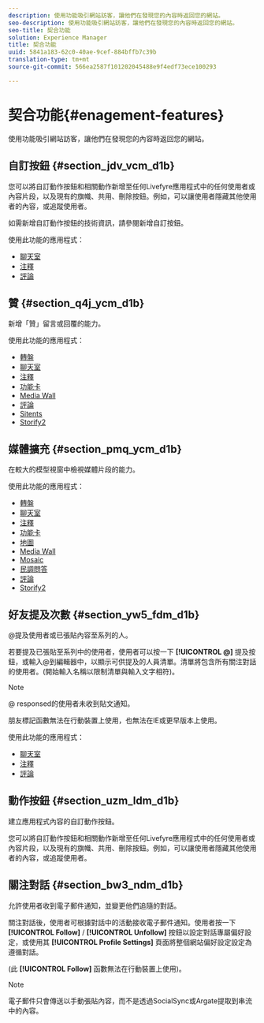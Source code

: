 ```yaml
---
description: 使用功能吸引網站訪客，讓他們在發現您的內容時返回您的網站。
seo-description: 使用功能吸引網站訪客，讓他們在發現您的內容時返回您的網站。
seo-title: 契合功能
solution: Experience Manager
title: 契合功能
uuid: 5841a183-62c0-40ae-9cef-884bffb7c39b
translation-type: tm+mt
source-git-commit: 566ea2587f101202045488e9f4edf73ece100293

---
```



# 契合功能{#enagement-features}

使用功能吸引網站訪客，讓他們在發現您的內容時返回您的網站。

## 自訂按鈕 {#section_jdv_vcm_d1b}

您可以將自訂動作按鈕和相關動作新增至任何Livefyre應用程式中的任何使用者或內容片段，以及現有的旗幟、共用、刪除按鈕。例如，可以讓使用者隱藏其他使用者的內容，或追蹤使用者。

如需新增自訂動作按鈕的技術資訊，請參閱新增自訂按鈕。

使用此功能的應用程式：

* [聊天室](../c-about-apps/c-chat-app/c-chat-app.md#c_chat_app)
* [注釋](/help/using/c-about-apps/c-comments/c-comments.md)
* [評論](../c-about-apps/c-reviews-app/c-reviews-app.md#c_reviews_app)

## 贊 {#section_q4j_ycm_d1b}

新增「贊」留言或回覆的能力。

使用此功能的應用程式：

* [轉盤](../c-about-apps/c-carousel-app/c-carousel-app.md#c_carousel_app)
* [聊天室](../c-about-apps/c-chat-app/c-chat-app.md#c_chat_app)
* [注釋](/help/using/c-about-apps/c-comments/c-comments.md)
* [功能卡](../c-about-apps/c-feature-card-app/c-feature-card-app.md#c_feature_card_app)
* [Media Wall](../c-about-apps/c-media-wall-app/c-media-wall-app.md#c_media_wall_app)
* [評論](../c-about-apps/c-reviews-app/c-reviews-app.md#c_reviews_app)
* [Sitents](../c-about-apps/c-sidenotes-app/c-sidenotes-app.md#c_sidenotes_app)
* [Storify2](../c-about-apps/c-storify2/c-storify2.md#c_storify2)

## 媒體擴充 {#section_pmq_ycm_d1b}

在較大的模型視窗中檢視媒體片段的能力。

使用此功能的應用程式：

* [轉盤](../c-about-apps/c-carousel-app/c-carousel-app.md#c_carousel_app)
* [聊天室](../c-about-apps/c-chat-app/c-chat-app.md#c_chat_app)
* [注釋](/help/using/c-about-apps/c-comments/c-comments.md)
* [功能卡](../c-about-apps/c-feature-card-app/c-feature-card-app.md#c_feature_card_app)
* [地圖](../c-about-apps/c-map-app/c-map-app.md#c_map_app)
* [Media Wall](../c-about-apps/c-media-wall-app/c-media-wall-app.md#c_media_wall_app)
* [Mosaic](../c-about-apps/c-mosaic-app/c-mosaic-app.md#c_mosaic_app)
* [民調問答](../c-about-apps/c-polls-app/c-polls-app.md#c_polls_app)
* [評論](../c-about-apps/c-reviews-app/c-reviews-app.md#c_reviews_app)
* [Storify2](../c-about-apps/c-storify2/c-storify2.md#c_storify2)

## 好友提及次數 {#section_yw5_fdm_d1b}

@提及使用者或已張貼內容至系列的人。

若要提及已張貼至系列中的使用者，使用者可以按一下 **[!UICONTROL @]** 提及按鈕，或輸入@到編輯器中，以顯示可供提及的人員清單。清單將包含所有關注對話的使用者。(開始輸入名稱以限制清單與輸入文字相符)。

>[!NOTE]
>
>@ responsed的使用者未收到貼文通知。

朋友標記函數無法在行動裝置上使用，也無法在IE或更早版本上使用。

使用此功能的應用程式：

* [聊天室](../c-about-apps/c-chat-app/c-chat-app.md#c_chat_app)
* [注釋](/help/using/c-about-apps/c-comments/c-comments.md)
* [評論](../c-about-apps/c-reviews-app/c-reviews-app.md#c_reviews_app)

## 動作按鈕 {#section_uzm_ldm_d1b}

建立應用程式內容的自訂動作按鈕。

您可以將自訂動作按鈕和相關動作新增至任何Livefyre應用程式中的任何使用者或內容片段，以及現有的旗幟、共用、刪除按鈕。例如，可以讓使用者隱藏其他使用者的內容，或追蹤使用者。

## 關注對話 {#section_bw3_ndm_d1b}

允許使用者收到電子郵件通知，並變更他們追隨的對話。

關注對話後，使用者可根據對話中的活動接收電子郵件通知。使用者按一下 **[!UICONTROL Follow]** / **[!UICONTROL Unfollow]** 按鈕以設定對話專屬偏好設定，或使用其 **[!UICONTROL Profile Settings]** 頁面將整個網站偏好設定設定為遵循對話。

(此 **[!UICONTROL Follow]** 函數無法在行動裝置上使用)。

>[!NOTE]
>
>電子郵件只會傳送以手動張貼內容，而不是透過SocialSync或Argate提取到串流中的內容。

